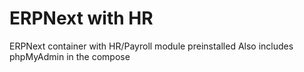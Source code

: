 # ERPNext with HR 
ERPNext container with HR/Payroll module preinstalled
Also includes phpMyAdmin in the compose
